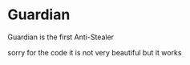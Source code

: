 # Guardian

Guardian is the first Anti-Stealer

sorry for the code it is not very beautiful but it works
